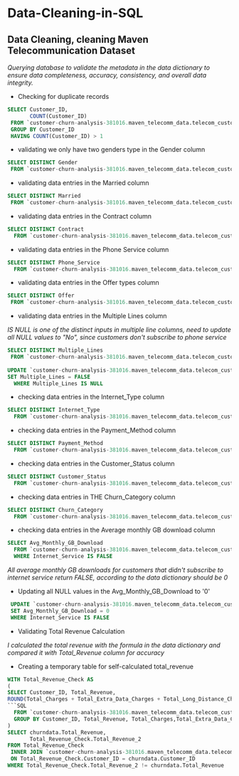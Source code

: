 # Data-Cleaning-in-SQL

## Data Cleaning, cleaning Maven Telecommunication Dataset 

*Querying database to validate the metadata in the data dictionary to ensure
      data completeness, accuracy, consistency, and overall data integrity.*
   
- Checking for duplicate records
   
```SQL
SELECT Customer_ID,
       COUNT(Customer_ID)
 FROM `customer-churn-analysis-381016.maven_telecomm_data.telecom_customerchurn_data`
 GROUP BY Customer_ID
 HAVING COUNT(Customer_ID) > 1
 ```
 
 
 - validating we only have two genders type in the Gender column
   
```SQL
SELECT DISTINCT Gender
 FROM `customer-churn-analysis-381016.maven_telecomm_data.telecom_customerchurn_data` 
 ```
 
 - validating data entries in the Married column
   
```SQL
SELECT DISTINCT Married
 FROM `customer-churn-analysis-381016.maven_telecomm_data.telecom_customerchurn_data` 
 ```
 
 - validating data entries in the Contract column
   
```SQL
SELECT DISTINCT Contract
  FROM `customer-churn-analysis-381016.maven_telecomm_data.telecom_customerchurn_data`
 ``` 
  
  - validating data entries in the Phone Service column
   
```SQL
SELECT DISTINCT Phone_Service
  FROM `customer-churn-analysis-381016.maven_telecomm_data.telecom_customerchurn_data`
  ```
  
  - validating data entries in the Offer types column
   
```SQL
SELECT DISTINCT Offer
 FROM `customer-churn-analysis-381016.maven_telecomm_data.telecom_customerchurn_data` 
 ```
 
 - validating data entries in the  Multiple Lines column
 
 *IS NULL is one of the distinct inputs in multiple line columns, need to update all NULL values to "No",
 since customers don't subscribe to phone service*
 
```SQL
SELECT DISTINCT Multiple_Lines
 FROM `customer-churn-analysis-381016.maven_telecomm_data.telecom_customerchurn_data` 
 
UPDATE `customer-churn-analysis-381016.maven_telecomm_data.telecom_customerchurn_data`
SET Multiple_Lines = FALSE
  WHERE Multiple_Lines IS NULL
```
  
- checking data entries in the Internet_Type column

```SQL
SELECT DISTINCT Internet_Type
  FROM `customer-churn-analysis-381016.maven_telecomm_data.telecom_customerchurn_data`
 ``` 
  
- checking data entries in the Payment_Method column

```SQL
SELECT DISTINCT Payment_Method
  FROM `customer-churn-analysis-381016.maven_telecomm_data.telecom_customerchurn_data`
  ```
  
- checking data entries in the Customer_Status column
    
```SQL
SELECT DISTINCT Customer_Status
  FROM `customer-churn-analysis-381016.maven_telecomm_data.telecom_customerchurn_data`
  ```
  
- checking data entries in THE Churn_Category column

```SQL
SELECT DISTINCT Churn_Category
  FROM `customer-churn-analysis-381016.maven_telecomm_data.telecom_customerchurn_data`
  ```
  
  - checking data entries in the Average monthly GB download column
   
```SQL
SELECT Avg_Monthly_GB_Download
  FROM `customer-churn-analysis-381016.maven_telecomm_data.telecom_customerchurn_data` AS telecomm_data
  WHERE Internet_Service IS FALSE
```

   *All average monthly GB downloads for customers that didn't subscribe to internet service
    return FALSE, according to the data dictionary should be 0*

 - Updating all NULL values in the Avg_Monthly_GB_Download to '0' 

```SQL
 UPDATE `customer-churn-analysis-381016.maven_telecomm_data.telecom_customerchurn_data`
 SET Avg_Monthly_GB_Download = 0
 WHERE Internet_Service IS FALSE
 ```
 
- Validating Total Revenue Calculation
 
*I calculated the total revenue with the formula in the data dictionary and compared it with
Total_Revenue column for accuracy*

- Creating a temporary table for self-calculated total_revenue

```SQL
WITH Total_Revenue_Check AS 
(
SELECT Customer_ID, Total_Revenue,
ROUND(Total_Charges + Total_Extra_Data_Charges + Total_Long_Distance_Charges - Total_Refunds,2)  AS Total_Revenue_2
```SQL
  FROM `customer-churn-analysis-381016.maven_telecomm_data.telecom_customerchurn_data` ```
  GROUP BY Customer_ID, Total_Revenue, Total_Charges,Total_Extra_Data_Charges,Total_Long_Distance_Charges,Total_Refunds
)
SELECT churndata.Total_Revenue,
       Total_Revenue_Check.Total_Revenue_2
FROM Total_Revenue_Check
 INNER JOIN `customer-churn-analysis-381016.maven_telecomm_data.telecom_customerchurn_data` AS churndata
 ON Total_Revenue_Check.Customer_ID = churndata.Customer_ID
WHERE Total_Revenue_Check.Total_Revenue_2 != churndata.Total_Revenue
``` 
